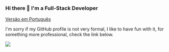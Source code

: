 ### Hi there 👋 I'm a Full-Stack Developer

[Versão em Português](https://github.com/deisantix/deisantix/blob/main/README-BR.md)

I'm sorry if my GitHub profile is not very formal, I like to have fun with it, for something more professional, check the link below. 

<a href="https://www.linkedin.com/in/ethamorim" target="_blank" rel="noreferrer">
    <img src="https://img.shields.io/badge/LinkedIn-0077B5?style=for-the-badge&logo=linkedin&logoColor=white" />
</a>
